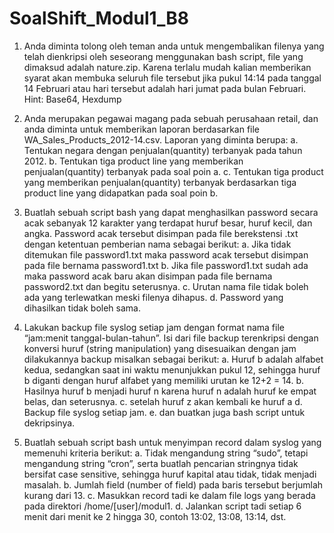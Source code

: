 # SoalShift_Modul1_B8


1. Anda diminta tolong oleh teman anda untuk mengembalikan filenya yang telah dienkripsi oleh seseorang menggunakan bash script, file yang dimaksud adalah nature.zip. Karena terlalu mudah kalian memberikan syarat akan membuka seluruh file tersebut jika pukul 14:14 pada tanggal 14 Februari atau hari tersebut adalah hari jumat pada bulan Februari.
Hint: Base64, Hexdump



2. Anda merupakan pegawai magang pada sebuah perusahaan retail, dan anda diminta untuk memberikan laporan berdasarkan file WA_Sales_Products_2012-14.csv. Laporan yang diminta berupa:
        a. Tentukan negara dengan penjualan(quantity) terbanyak pada tahun 2012.
        b. Tentukan tiga product line yang memberikan penjualan(quantity) terbanyak pada soal poin a.
        c. Tentukan tiga product yang memberikan penjualan(quantity) terbanyak berdasarkan tiga product line yang didapatkan pada soal poin b.
        
3. Buatlah sebuah script bash yang dapat menghasilkan password secara acak sebanyak 12 karakter yang terdapat huruf besar, huruf kecil, dan angka. Password acak tersebut disimpan pada file berekstensi .txt dengan ketentuan pemberian nama sebagai berikut:
        a. Jika tidak ditemukan file password1.txt maka password acak tersebut disimpan pada file bernama password1.txt
        b. Jika file password1.txt sudah ada maka password acak baru akan disimpan pada file bernama password2.txt dan begitu seterusnya.
        c. Urutan nama file tidak boleh ada yang terlewatkan meski filenya dihapus.
        d. Password yang dihasilkan tidak boleh sama.
4. Lakukan backup file syslog setiap jam dengan format nama file “jam:menit tanggal-bulan-tahun”. Isi dari file backup terenkripsi dengan konversi huruf (string manipulation) yang disesuaikan dengan jam dilakukannya backup misalkan sebagai berikut:
        a. Huruf b adalah alfabet kedua, sedangkan saat ini waktu menunjukkan pukul 12, sehingga huruf b diganti dengan huruf alfabet yang memiliki urutan ke 12+2 = 14.
        b. Hasilnya huruf b menjadi huruf n karena huruf n adalah huruf ke empat belas, dan seterusnya. 
        c. setelah huruf z akan kembali ke huruf a
        d. Backup file syslog setiap jam.
        e. dan buatkan juga bash script untuk dekripsinya.
        
5. Buatlah sebuah script bash untuk menyimpan record dalam syslog yang memenuhi kriteria berikut:
        a. Tidak mengandung string “sudo”, tetapi mengandung string “cron”, serta buatlah pencarian stringnya tidak bersifat case sensitive, sehingga huruf kapital atau tidak, tidak menjadi masalah.
        b. Jumlah field (number of field) pada baris tersebut berjumlah kurang dari 13.
        c. Masukkan record tadi ke dalam file logs yang berada pada direktori /home/[user]/modul1.
        d. Jalankan script tadi setiap 6 menit dari menit ke 2 hingga 30, contoh 13:02, 13:08, 13:14, dst.
